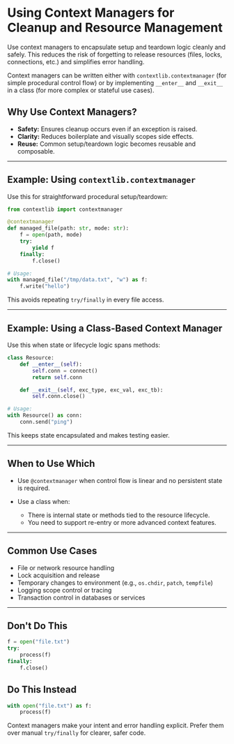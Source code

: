 # Using Context Managers for Cleanup and Resource Management

Use context managers to encapsulate setup and teardown logic cleanly and
safely. This reduces the risk of forgetting to release resources (files, locks,
connections, etc.) and simplifies error handling.

Context managers can be written either with `contextlib.contextmanager` (for
simple procedural control flow) or by implementing `__enter__` and `__exit__`
in a class (for more complex or stateful use cases).

## Why Use Context Managers?

- **Safety:** Ensures cleanup occurs even if an exception is raised.
- **Clarity:** Reduces boilerplate and visually scopes side effects.
- **Reuse:** Common setup/teardown logic becomes reusable and composable.

______________________________________________________________________

## Example: Using `contextlib.contextmanager`

Use this for straightforward procedural setup/teardown:

```python
from contextlib import contextmanager

@contextmanager
def managed_file(path: str, mode: str):
    f = open(path, mode)
    try:
        yield f
    finally:
        f.close()

# Usage:
with managed_file("/tmp/data.txt", "w") as f:
    f.write("hello")
```

This avoids repeating `try/finally` in every file access.

______________________________________________________________________

## Example: Using a Class-Based Context Manager

Use this when state or lifecycle logic spans methods:

```python
class Resource:
    def __enter__(self):
        self.conn = connect()
        return self.conn

    def __exit__(self, exc_type, exc_val, exc_tb):
        self.conn.close()

# Usage:
with Resource() as conn:
    conn.send("ping")
```

This keeps state encapsulated and makes testing easier.

______________________________________________________________________

## When to Use Which

- Use `@contextmanager` when control flow is linear and no persistent
  state is required.
- Use a class when:

  - There is internal state or methods tied to the resource lifecycle.
  - You need to support re-entry or more advanced context features.

______________________________________________________________________

## Common Use Cases

- File or network resource handling
- Lock acquisition and release
- Temporary changes to environment (e.g., `os.chdir`, `patch`, `tempfile`)
- Logging scope control or tracing
- Transaction control in databases or services

______________________________________________________________________

## Don't Do This

```python
f = open("file.txt")
try:
    process(f)
finally:
    f.close()
```

## Do This Instead

```python
with open("file.txt") as f:
    process(f)
```

Context managers make your intent and error handling explicit. Prefer them over
manual `try/finally` for clearer, safer code.
